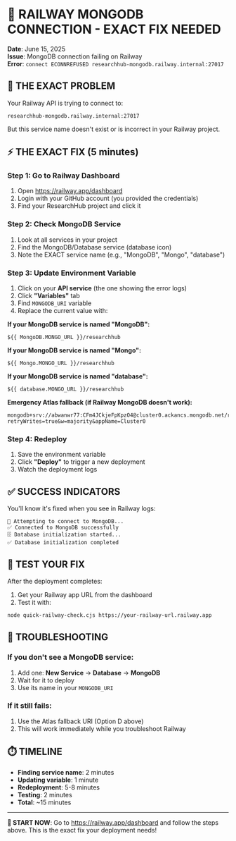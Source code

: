 # 🚨 RAILWAY MONGODB CONNECTION - EXACT FIX NEEDED

**Date**: June 15, 2025  
**Issue**: MongoDB connection failing on Railway  
**Error**: `connect ECONNREFUSED researchhub-mongodb.railway.internal:27017`

## 🎯 **THE EXACT PROBLEM**

Your Railway API is trying to connect to:
```
researchhub-mongodb.railway.internal:27017
```

But this service name doesn't exist or is incorrect in your Railway project.

## ⚡ **THE EXACT FIX (5 minutes)**

### **Step 1: Go to Railway Dashboard**
1. Open https://railway.app/dashboard
2. Login with your GitHub account (you provided the credentials)
3. Find your ResearchHub project and click it

### **Step 2: Check MongoDB Service**
1. Look at all services in your project
2. Find the MongoDB/Database service (database icon)
3. Note the EXACT service name (e.g., "MongoDB", "Mongo", "database")

### **Step 3: Update Environment Variable**
1. Click on your **API service** (the one showing the error logs)
2. Click **"Variables"** tab
3. Find `MONGODB_URI` variable
4. Replace the current value with:

**If your MongoDB service is named "MongoDB":**
```
${{ MongoDB.MONGO_URL }}/researchhub
```

**If your MongoDB service is named "Mongo":**
```
${{ Mongo.MONGO_URL }}/researchhub
```

**If your MongoDB service is named "database":**
```
${{ database.MONGO_URL }}/researchhub
```

**Emergency Atlas fallback (if Railway MongoDB doesn't work):**
```
mongodb+srv://abwanwr77:CFm4JCkjeFpKpzO4@cluster0.ackancs.mongodb.net/researchhub?retryWrites=true&w=majority&appName=Cluster0
```

### **Step 4: Redeploy**
1. Save the environment variable
2. Click **"Deploy"** to trigger a new deployment
3. Watch the deployment logs

## ✅ **SUCCESS INDICATORS**

You'll know it's fixed when you see in Railway logs:
```
🔌 Attempting to connect to MongoDB...
✅ Connected to MongoDB successfully
🗄️ Database initialization started...
✅ Database initialization completed
```

## 🧪 **TEST YOUR FIX**

After the deployment completes:

1. Get your Railway app URL from the dashboard
2. Test it with:
```bash
node quick-railway-check.cjs https://your-railway-url.railway.app
```

## 🔧 **TROUBLESHOOTING**

### **If you don't see a MongoDB service:**
1. Add one: **New Service** → **Database** → **MongoDB**
2. Wait for it to deploy
3. Use its name in your `MONGODB_URI`

### **If it still fails:**
1. Use the Atlas fallback URI (Option D above)
2. This will work immediately while you troubleshoot Railway

## ⏱️ **TIMELINE**
- **Finding service name**: 2 minutes
- **Updating variable**: 1 minute
- **Redeployment**: 5-8 minutes
- **Testing**: 2 minutes
- **Total**: ~15 minutes

---

**🚀 START NOW**: Go to https://railway.app/dashboard and follow the steps above. This is the exact fix your deployment needs!
